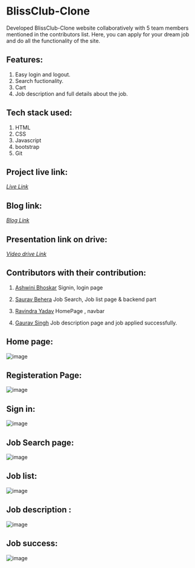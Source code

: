 # BlissClub-Clone

Developed BlissClub-Clone website collaboratively with 5 team members mentioned in the contributors list. Here, you can apply for your dream job and do  all the functionality of the site.

## Features:
1. Easy login and logout.
2. Search fuctionality.
3. Cart 
4. Job description and full details about the job.

## Tech stack used:
1. HTML
2. CSS
3. Javascript
4. bootstrap
5. Git


## Project live link:
<a href="https://euphonious-mooncake-9f56f2.netlify.app/">*Live Link* </a>

## Blog link:
 <a href="https://medium.com/p/83bc091901f4/edit">*Blog Link* </a>

## Presentation link on drive:
 <a href="https://drive.google.com/file/d/1s9GGj2cr93arnPd3uFDAz5WInEgrb9ES/view?usp=sharing">*Video drive Link* </a>


## Contributors with their contribution:
1. [Ashwini Bhoskar](https://github.com/beashu77)
  Signin, login page

2. [Saurav Behera](https://github.com/Sauravbubu)
  Job Search, Job list page & backend part

3. [Ravindra Yadav](https://github.com/Ravindra02Yadav)
  HomePage , navbar

4. [Gaurav Singh](https://github.com/GauravSinghh)
  Job description page and job applied successfully.



## Home page:
![image](https://user-images.githubusercontent.com/101568403/185433635-7306eef1-67cd-4b0e-9fe5-05e30bd45a1f.png)

## Registeration Page:
![image](https://user-images.githubusercontent.com/101568403/185433768-354b72d3-3d02-4466-8870-a6e95509ed02.png)

## Sign in:
![image](https://user-images.githubusercontent.com/101568403/185433924-c3073139-d885-426e-903a-d1ce3b6edd67.png)

## Job Search page:
![image](https://user-images.githubusercontent.com/101568403/185434119-b2dc9a1e-be3a-4d06-918b-0ff897a54288.png)

## Job list:
![image](https://user-images.githubusercontent.com/101568403/185434229-8ce6b698-7df4-4124-9596-061e6aa929ef.png)

## Job description :
![image](https://user-images.githubusercontent.com/101568403/185434332-a1b3c336-0c8f-43d6-bd4d-5b9947cecf23.png)

## Job success:
![image](https://user-images.githubusercontent.com/101568403/185434428-91e79e25-ec7d-4e6c-8fbc-3a767a49204a.png)
